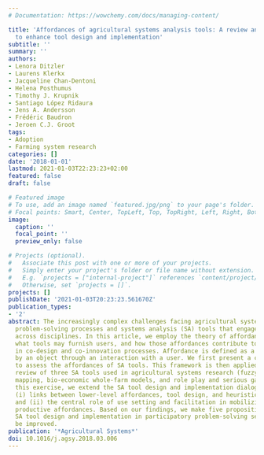 ```yaml
---
# Documentation: https://wowchemy.com/docs/managing-content/

title: 'Affordances of agricultural systems analysis tools: A review and framework
  to enhance tool design and implementation'
subtitle: ''
summary: ''
authors:
- Lenora Ditzler
- Laurens Klerkx
- Jacqueline Chan-Dentoni
- Helena Posthumus
- Timothy J. Krupnik
- Santiago López Ridaura
- Jens A. Andersson
- Frédéric Baudron
- Jeroen C.J. Groot
tags:
- Adoption
- Farming system research
categories: []
date: '2018-01-01'
lastmod: 2021-01-03T22:23:23+02:00
featured: false
draft: false

# Featured image
# To use, add an image named `featured.jpg/png` to your page's folder.
# Focal points: Smart, Center, TopLeft, Top, TopRight, Left, Right, BottomLeft, Bottom, BottomRight.
image:
  caption: ''
  focal_point: ''
  preview_only: false

# Projects (optional).
#   Associate this post with one or more of your projects.
#   Simply enter your project's folder or file name without extension.
#   E.g. `projects = ["internal-project"]` references `content/project/deep-learning/index.md`.
#   Otherwise, set `projects = []`.
projects: []
publishDate: '2021-01-03T20:23:23.561670Z'
publication_types:
- '2'
abstract: The increasingly complex challenges facing agricultural systems require
  problem-solving processes and systems analysis (SA) tools that engage multiple actors
  across disciplines. In this article, we employ the theory of affordances to unravel
  what tools may furnish users, and how those affordances contribute to a tool's usefulness
  in co-design and co-innovation processes. Affordance is defined as a function provided
  by an object through an interaction with a user. We first present a conceptual framework
  to assess the affordances of SA tools. This framework is then applied in a literature
  review of three SA tools used in agricultural systems research (fuzzy cognitive
  mapping, bio-economic whole-farm models, and role play and serious games). Through
  this exercise, we extend the SA tool design and implementation dialogue by illuminating
  (i) links between lower-level affordances, tool design, and heuristic functioning,
  and (ii) the central role of use setting and facilitation in mobilizing higher-level,
  productive affordances. Based on our findings, we make five propositions for how
  SA tool design and implementation in participatory problem-solving settings can
  be improved.
publication: '*Agricultural Systems*'
doi: 10.1016/j.agsy.2018.03.006
---
```

